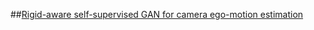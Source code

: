 ##[Rigid-aware self-supervised GAN for camera ego-motion estimation](https://reader.elsevier.com/reader/sd/pii/S1051200422000884?token=15216BF2CB2E58BAB322EAE5D8A325141DE1F115DCA1D8A5B74CBBA16868D52CA44A2EB5E75128EDA4D18134228B39F8&originRegion=us-east-1&originCreation=20220530153331)

